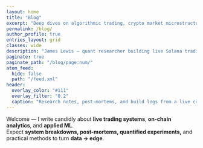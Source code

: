 ```yaml
---
layout: home
title: "Blog"
excerpt: "Deep dives on algorithmic trading, crypto market microstructure, on-chain analytics, and applied ML."
permalink: /blog/
author_profile: true
entries_layout: grid
classes: wide
description: "James Lewis — quant researcher building live Solana trading systems. Long-form posts on alpha discovery, trading automation, on-chain data, and rigorous ML."
paginate: true
paginate_path: "/blog/page:num/"
atom_feed:
  hide: false
  path: "/feed.xml"
header:
  overlay_color: "#111"
  overlay_filter: "0.2"
  caption: "Research notes, post-mortems, and build logs from a live crypto/quant stack."
---
```


Welcome — I write candidly about **live trading systems**, **on-chain analytics**, and **applied ML**.  
Expect **system breakdowns, post-mortems, quantified experiments,** and practical methods to turn **data → edge**.
